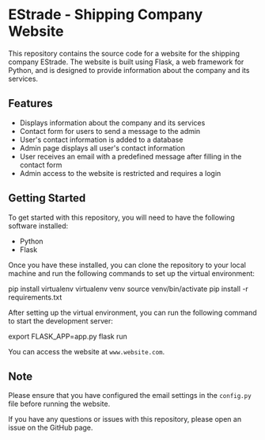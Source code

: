 # EStrade - Shipping Company Website
This repository contains the source code for a website for the shipping company EStrade. The website is built using Flask, a web framework for Python, and is designed to provide information about the company and its services.

## Features
* Displays information about the company and its services
* Contact form for users to send a message to the admin
* User's contact information is added to a database
* Admin page displays all user's contact information
* User receives an email with a predefined message after filling in the contact form
* Admin access to the website is restricted and requires a login

## Getting Started
To get started with this repository, you will need to have the following software installed:

* Python
* Flask

Once you have these installed, you can clone the repository to your local machine and run the following commands to set up the virtual environment:

pip install virtualenv
virtualenv venv
source venv/bin/activate
pip install -r requirements.txt

After setting up the virtual environment, you can run the following command to start the development server:

export FLASK_APP=app.py
flask run

You can access the website at `www.website.com`.

## Note
Please ensure that you have configured the email settings in the `config.py` file before running the website.

If you have any questions or issues with this repository, please open an issue on the GitHub page.
